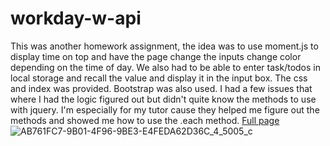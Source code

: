 # workday-w-api
This was another homework assignment, the idea was to use moment.js to display time on top and have the page change the inputs change color depending on the time of day. We also had to be able to enter task/todos in local storage and recall the value and display it in the input box. The css and index was provided. Bootstrap was also used. I had a few issues that where I had the logic figured out but didn't quite know the methods to use with jquery. I'm especially for my tutor cause they helped me figure out the methods and showed me how to use the .each method. 
[Full page](https://eliglezz.github.io/workday-w-api/)  
![AB761FC7-9B01-4F96-9BE3-E4FEDA62D36C_4_5005_c](https://user-images.githubusercontent.com/61998811/135566961-2179da3e-3d05-428b-8611-e687c8449c06.jpeg)
